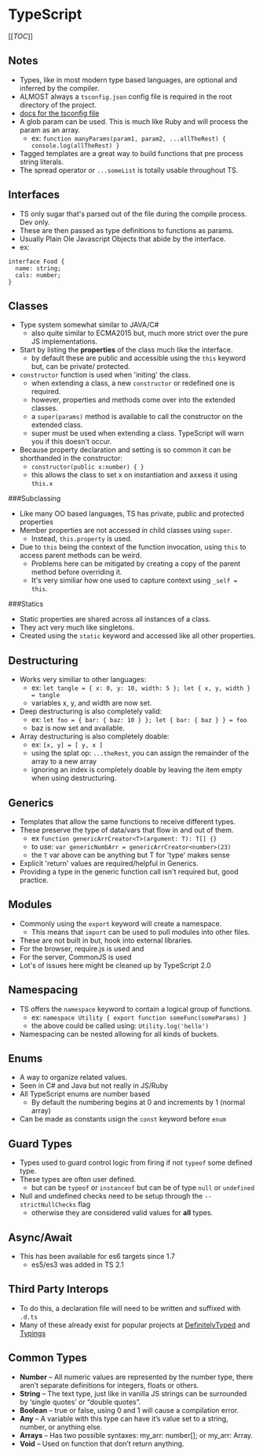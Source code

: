 # TypeScript
[[_TOC_]]

## Notes

* Types, like in most modern type based languages, are optional and inferred by the compiler.
* ALMOST always a `tsconfig.json` config file is required in the root directory of the project.
 * [docs for the tsconfig file][1]
* A glob param can be used. This is much like Ruby and will process the param as an array.
  * ex: `function manyParams(param1, param2, ...allTheRest) { console.log(allTheRest) }`
* Tagged templates are a great way to build functions that pre process string literals.
* The spread operator or `...someList` is totally usable throughout TS.

## Interfaces

* TS only sugar that's parsed out of the file during the compile process. Dev only.
* These are then passed as type definitions to functions as params.
* Usually Plain Ole Javascript Objects that abide by the interface.
* ex: 
```
interface Food {
  name: string;
  cals: number;
}
```

## Classes

* Type system somewhat similar to JAVA/C#
  * also quite similar to ECMA2015 but, much more strict over the pure JS implementations.
* Start by listing the **properties** of the class much like the interface.
  * by default these are public and accessible using the `this` keyword but, can be private/ protected.
* `constructor` function is used when 'initing' the class.
  * when extending a class, a new `constructor` or redefined one is required.
  * however, properties and methods come over into the extended classes.
  * a `super(params)` method is available to call the constructor on the extended class.
  * super must be used when extending a class. TypeScript will warn you if this doesn't occur.
* Because property declaration and setting is so common it can be shorthanded in the constructor:
  * `constructor(public x:number) { }`
  * this allows the class to set x on instantiation and axxess it using `this.x`

###Subclassing

* Like many OO based languages, TS has private, public and protected properties
* Member properties are not accessed in child classes using `super`.
  * Instead, `this.property` is used.
* Due to `this` being the context of the function invocation, using `this` to access parent methods can be weird.
  * Problems here can be mitigated by creating a copy of the parent method before overriding it.
  * It's very similiar how one used to capture context using `_self = this`.

###Statics

* Static properties are shared across all instances of a class.
* They act very much like singletons.
* Created using the `static` keyword and accessed like all other properties.

## Destructuring

* Works very similiar to other languages:
  * ex: `let tangle = { x: 0, y: 10, width: 5 }; let { x, y, width } = tangle`
  * variables x, y, and width are now set.
* Deep destructuring is also completely valid:
  * ex: `let foo = { bar: { baz: 10 } }; let { bar: { baz } } = foo`
  * baz is now set and available.
* Array destructuring is also completely doable:
  * ex: `[x, y] = [ y, x ]`
  * using the splat op: `...theRest`, you can assign the remainder of the array to a new array
  * ignoring an index is completely doable by leaving the item empty when using destructuring.

## Generics

* Templates that allow the same functions to receive different types.
* These preserve the type of data/vars that flow in and out of them.
  * ex `function genericArrCreator<T>(argument: T): T[] {}`
  * to use: `var genericNumbArr = genericArrCreator<number>(23)`
  * the `T` var above can be anything but T for 'type' makes sense
* Explicit 'return' values are required/helpful in Generics.
* Providing a type in the generic function call isn't required but, good practice.

## Modules

* Commonly using the `export` keyword will create a namespace.
  * This means that `import` can be used to pull modules into other files.
* These are not built in but, hook into external libraries.
* For the browser, require.js is used and
* For the server, CommonJS is used
* Lot's of issues here might be cleaned up by TypeScript 2.0

## Namespacing

* TS offers the `namespace` keyword to contain a logical group of functions.
  * ex: `namespace Utility { export function someFunc(someParams) }`
  * the above could be called using: `Utility.log('hello')`
* Namespacing can be nested allowing for all kinds of buckets.

## Enums

* A way to organize related values.
* Seen in C# and Java but not really in JS/Ruby
* All TypeScript enums are number based
  * By default the numbering begins at 0 and increments by 1 (normal array)
* Can be made as constants usign the `const` keyword before `enum`

## Guard Types

* Types used to guard control logic from firing if not `typeof` some defined type.
* These types are often user defined.
  * but can be `typeof` or `instanceof` but can be of type `null` or `undefined`
* Null and undefined checks need to be setup through the `--strictNullChecks` flag
  * otherwise they are considered valid values for __all__ types.

## Async/Await

* This has been available for es6 targets since 1.7
  * es5/es3 was added in TS 2.1

## Third Party Interops

* To do this, a declaration file will need to be written and suffixed with `.d.ts`
* Many of these already exist for popular projects at [DefinitelyTyped][2] and [Typings][3]

## Common Types

* **Number** – All numeric values are represented by the number type, there aren’t separate definitions for integers, floats or others.
* **String** – The text type, just like in vanilla JS strings can be surrounded by ‘single quotes’ or “double quotes”.
* **Boolean** – true or false, using 0 and 1 will cause a compilation error.
* **Any** – A variable with this type can have it’s value set to a string, number, or anything else.
* **Arrays** – Has two possible syntaxes: my_arr: number[]; or my_arr: Array<number>.
* **Void** – Used on function that don’t return anything.

[1]: http://www.typescriptlang.org/docs/handbook/tsconfig-json.html
[2]: http://definitelytyped.org/
[3]: https://github.com/typings/typings
